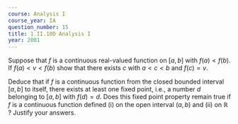 ```yaml
---
course: Analysis I
course_year: IA
question_number: 15
title: 1.II.10D Analysis I
year: 2001
---
```



Suppose that $f$ is a continuous real-valued function on $[a, b]$ with $f(a)<f(b)$. If $f(a)<v<f(b)$ show that there exists $c$ with $a<c<b$ and $f(c)=v$.

Deduce that if $f$ is a continuous function from the closed bounded interval $[a, b]$ to itself, there exists at least one fixed point, i.e., a number $d$ belonging to $[a, b]$ with $f(d)=d$. Does this fixed point property remain true if $f$ is a continuous function defined (i) on the open interval $(a, b)$ and (ii) on $\mathbb{R}$ ? Justify your answers.